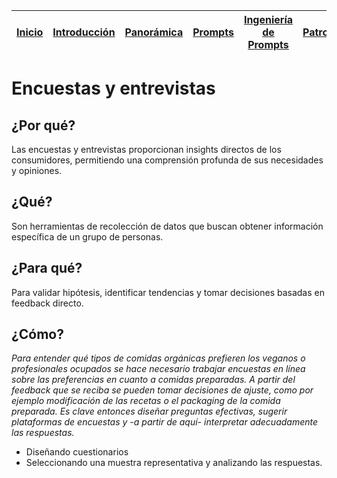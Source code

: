 <div align=right>

|[Inicio](/README.md)|[Introducción](/documentos/intro.md)|[Panorámica](/documentos/panorámica.md)|[Prompts](/prompts/README.md)|[Ingeniería de Prompts](/ingenieriaDePrompts/README.md)|[Patrones](/ingenieriaDePrompts/patrones/README.md)|[Casos de Uso](/casosDeUso/README.md)|
|-|-|-|-|-|-|-

</div>

# Encuestas y entrevistas

## ¿Por qué?

Las encuestas y entrevistas proporcionan insights directos de los consumidores, permitiendo una comprensión profunda de sus necesidades y opiniones.

## ¿Qué?

Son herramientas de recolección de datos que buscan obtener información específica de un grupo de personas.

## ¿Para qué?

Para validar hipótesis, identificar tendencias y tomar decisiones basadas en feedback directo.

## ¿Cómo?

*Para entender qué tipos de comidas orgánicas prefieren los veganos o profesionales ocupados se hace necesario trabajar encuestas en línea sobre las preferencias en cuanto a comidas preparadas. A partir del feedback que se reciba se pueden tomar decisiones de ajuste, como por ejemplo modificación de las recetas o el packaging de la comida preparada. Es clave entonces diseñar preguntas efectivas, sugerir plataformas de encuestas y -a partir de aquí- interpretar adecuadamente las respuestas.*

- Diseñando cuestionarios
- Seleccionando una muestra representativa y analizando las respuestas.
